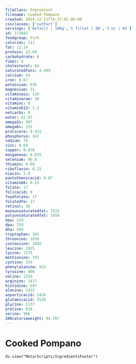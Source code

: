 ```yaml
---
fileClass: Ingredient
filename: Cooked Pompano
created: 2024-12-21T19:27:02-06:00
cssclasses: ['nutFact']
servings: ['Default | 100g','1 fillet | 88','3 oz | 85']
id: 173683
foodgroup: Fish
calories: 211
fat: 12.14
protein: 23.69
carbohydrate: 0
fiber: 0
cholesterol: 64
saturatedfats: 4.499
calcium: 43
iron: 0.67
potassium: 636
magnesium: 31
vitaminaiu: 120
vitaminarae: 36
vitaminc: 0
vitaminb12: 1.2
netcarbs: 0
water: 62.97
omega3s: 987
omega6s: 155
pralscore: 9.431
phosphorus: 341
sodium: 76
zinc: 0.69
copper: 0.078
manganese: 0.025
selenium: 46.8
thiamin: 0.68
riboflavin: 0.15
niacin: 3.8
pantothenicacid: 0.87
vitaminb6: 0.23
folate: 17
folicacid: 0
foodfolate: 17
folatedfe: 17
retinol: 36
monounsaturatedfat: 3315
polyunsaturatedfat: 1458
epa: 224
dpa: 259
dha: 504
tryptophan: 265
threonine: 1038
isoleucine: 1092
leucine: 1925
lysine: 2175
methionine: 701
cystine: 254
phenylalanine: 925
tyrosine: 800
valine: 1220
arginine: 1417
histidine: 697
alanine: 1433
asparticacid: 2426
glutamicacid: 3536
glycine: 1137
proline: 838
serine: 966
200calorieweight: 94.787
---
```


# Cooked Pompano

```dataviewjs
dv.view("Meta/Scripts/IngredientsFooter")
```